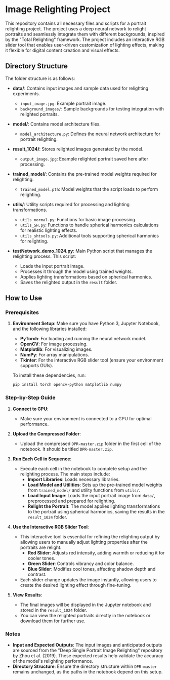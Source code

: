 # Image Relighting Project

This repository contains all necessary files and scripts for a portrait relighting project. The project uses a deep neural network to relight portraits and seamlessly integrate them with different backgrounds, inspired by the "Total Relighting" framework. The project includes an interactive RGB slider tool that enables user-driven customization of lighting effects, making it flexible for digital content creation and visual effects.

## Directory Structure

The folder structure is as follows:

- **data/**: Contains input images and sample data used for relighting experiments.
  - `input_image.jpg`: Example portrait image.
  - `background_images/`: Sample backgrounds for testing integration with relighted portraits.

- **model/**: Contains model architecture files.
  - `model_architecture.py`: Defines the neural network architecture for portrait relighting.

- **result_1024/**: Stores relighted images generated by the model.
  - `output_image.jpg`: Example relighted portrait saved here after processing.

- **trained_model/**: Contains the pre-trained model weights required for relighting.
  - `trained_model.pth`: Model weights that the script loads to perform relighting.

- **utils/**: Utility scripts required for processing and lighting transformations.
  - `utils_normal.py`: Functions for basic image processing.
  - `utils_SH.py`: Functions to handle spherical harmonics calculations for realistic lighting effects.
  - `utils_shtools.py`: Additional tools supporting spherical harmonics for relighting.

- **testNetwork_demo_1024.py**: Main Python script that manages the relighting process. This script:
  - Loads the input portrait image.
  - Processes it through the model using trained weights.
  - Applies lighting transformations based on spherical harmonics.
  - Saves the relighted output in the `result` folder.

## How to Use

### Prerequisites

1. **Environment Setup**: Make sure you have Python 3, Jupyter Notebook, and the following libraries installed:
   - **PyTorch**: For loading and running the neural network model.
   - **OpenCV**: For image processing.
   - **Matplotlib**: For visualizing images.
   - **NumPy**: For array manipulations.
   - **Tkinter**: For the interactive RGB slider tool (ensure your environment supports GUIs).

   To install these dependencies, run:
   ```bash
   pip install torch opencv-python matplotlib numpy


### Step-by-Step Guide

1. **Connect to GPU**:
   - Make sure your environment is connected to a GPU for optimal performance.

2. **Upload the Compressed Folder**:
   - Upload the compressed `DPR-master.zip` folder in the first cell of the notebook. It should be titled `DPR-master.zip`.

3. **Run Each Cell in Sequence**:
   - Execute each cell in the notebook to complete setup and the relighting process. The main steps include:
     - **Import Libraries**: Loads necessary libraries.
     - **Load Model and Utilities**: Sets up the pre-trained model weights from `trained_model/` and utility functions from `utils/`.
     - **Load Input Image**: Loads the input portrait image from `data/`, preprocessed and prepared for relighting.
     - **Relight the Portrait**: The model applies lighting transformations to the portrait using spherical harmonics, saving the results in the `result_1024` folder.

4. **Use the Interactive RGB Slider Tool**:
   - This interactive tool is essential for refining the relighting output by allowing users to manually adjust lighting properties after the portraits are relight.
     - **Red Slider**: Adjusts red intensity, adding warmth or reducing it for cooler tones.
     - **Green Slider**: Controls vibrancy and color balance.
     - **Blue Slider**: Modifies cool tones, affecting shadow depth and contrast.
   - Each slider change updates the image instantly, allowing users to create the desired lighting effect through fine-tuning.

5. **View Results**:
   - The final images will be displayed in the Jupyter notebook and stored in the `result_1024` folder.
   - You can view the relighted portraits directly in the notebook or download them for further use.

### Notes

- **Input and Expected Outputs**: The input images and anticipated outputs are sourced from the "Deep Single Portrait Image Relighting" repository by Zhou et al. (2019). These expected results help validate the accuracy of the model's relighting performance.
- **Directory Structure**: Ensure the directory structure within `DPR-master` remains unchanged, as the paths in the notebook depend on this setup.



